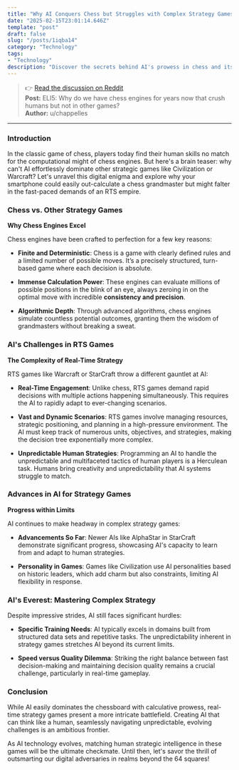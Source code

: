 ```yaml
---
title: "Why AI Conquers Chess but Struggles with Complex Strategy Games"
date: "2025-02-15T23:01:14.646Z"
template: "post"
draft: false
slug: "/posts/1iqba14"
category: "Technology"
tags:
- "Technology"
description: "Discover the secrets behind AI's prowess in chess and its challenges in mastering RTS games."
---
```

>👉 [Read the discussion on Reddit](https://www.reddit.com/r/explainlikeimfive/comments/1iqba14)  
>**Post:** ELI5: Why do we have chess engines for years now that crush humans but not in other games?  
>**Author:** u/chappelles  
---

### Introduction

In the classic game of chess, players today find their human skills no match for the computational might of chess engines. But here's a brain teaser: why can't AI effortlessly dominate other strategic games like Civilization or Warcraft? Let's unravel this digital enigma and explore why your smartphone could easily out-calculate a chess grandmaster but might falter in the fast-paced demands of an RTS empire.

### Chess vs. Other Strategy Games

**Why Chess Engines Excel**

Chess engines have been crafted to perfection for a few key reasons:

- **Finite and Deterministic**: Chess is a game with clearly defined rules and a limited number of possible moves. It’s a precisely structured, turn-based game where each decision is absolute.
  
- **Immense Calculation Power**: These engines can evaluate millions of possible positions in the blink of an eye, always zeroing in on the optimal move with incredible **consistency and precision**.
  
- **Algorithmic Depth**: Through advanced algorithms, chess engines simulate countless potential outcomes, granting them the wisdom of grandmasters without breaking a sweat.

### AI's Challenges in RTS Games

**The Complexity of Real-Time Strategy**

RTS games like Warcraft or StarCraft throw a different gauntlet at AI:

- **Real-Time Engagement**: Unlike chess, RTS games demand rapid decisions with multiple actions happening simultaneously. This requires the AI to rapidly adapt to ever-changing scenarios.
  
- **Vast and Dynamic Scenarios**: RTS games involve managing resources, strategic positioning, and planning in a high-pressure environment. The AI must keep track of numerous units, objectives, and strategies, making the decision tree exponentially more complex.

- **Unpredictable Human Strategies**: Programming an AI to handle the unpredictable and multifaceted tactics of human players is a Herculean task. Humans bring creativity and unpredictability that AI systems struggle to match.

### Advances in AI for Strategy Games

**Progress within Limits**

AI continues to make headway in complex strategy games:

- **Advancements So Far**: Newer AIs like AlphaStar in StarCraft demonstrate significant progress, showcasing AI's capacity to learn from and adapt to human strategies.

- **Personality in Games**: Games like Civilization use AI personalities based on historic leaders, which add charm but also constraints, limiting AI flexibility in response.

### AI's Everest: Mastering Complex Strategy

Despite impressive strides, AI still faces significant hurdles:

- **Specific Training Needs**: AI typically excels in domains built from structured data sets and repetitive tasks. The unpredictability inherent in strategy games stretches AI beyond its current limits.
  
- **Speed versus Quality Dilemma**: Striking the right balance between fast decision-making and maintaining decision quality remains a crucial challenge, particularly in real-time gameplay.

### Conclusion

While AI easily dominates the chessboard with calculative prowess, real-time strategy games present a more intricate battlefield. Creating AI that can think like a human, seamlessly navigating unpredictable, evolving challenges is an ambitious frontier. 

As AI technology evolves, matching human strategic intelligence in these games will be the ultimate checkmate. Until then, let's savor the thrill of outsmarting our digital adversaries in realms beyond the 64 squares!
